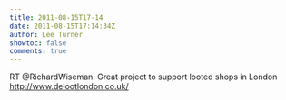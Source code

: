 ```yaml
---
title: 2011-08-15T17-14
date: 2011-08-15T17:14:34Z
author: Lee Turner
showtoc: false
comments: true
---
```


RT @RichardWiseman: Great project to support looted shops in London http://www.delootlondon.co.uk/

